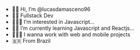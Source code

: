 - 🖐🏿 Hi, I’m @lucasdamasceno96
- ✊🏿 Fullstack Dev 
- 🕵🏽‍♂️ I’m interested in Javascript...
- ✊🏿 I’m currently learning Javascript and Reactjs...
- 👷🏿‍♂️ I wanna work with web and mobile projects
- 🇧🇷 From Brazil



<!---
lucasdamasceno96/lucasdamasceno96 is a ✨ special ✨ repository because its `README.md` (this file) appears on your GitHub profile.
You can click the Preview link to take a look at your changes.
--->

